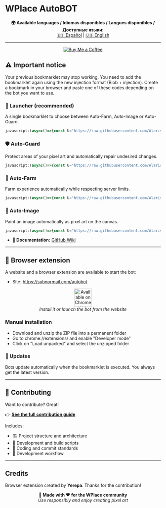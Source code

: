 # WPlace AutoBOT

<!-- Language selector -->
<p align="center">
	<strong>🌍 Available languages / Idiomas disponibles / Langues disponibles / Доступные языки:</strong><br>
	<a href="../README.md">🇪🇸 Español</a> |
	<a href="README-en.md">🇺🇸 English</a>
</p>

---

<!-- Support button: Buy Me a Coffee (centered) -->
<p align="center">
	<a href="https://www.buymeacoffee.com/alariscoi" target="_blank">
		<img src="https://img.shields.io/badge/Buy%20me%20a%20coffee-%E2%98%95-yellow?style=for-the-badge&logo=buymeacoffee" alt="Buy Me a Coffee">
	</a>
</p>

## ⚠️ Important notice

Your previous bookmarklet may stop working. You need to add the bookmarklet again using the new injection format (Blob + injection). Create a bookmark in your browser and paste one of these codes depending on the bot you want to use.

### 🧭 Launcher (recommended)
A single bookmarklet to choose between Auto-Farm, Auto-Image or Auto-Guard.

```javascript
javascript:(async()=>{const U="https://raw.githubusercontent.com/Alarisco/WPlace-AutoBOT/refs/heads/main/Auto-Launcher.js";try{const r=await fetch(U,{cache:"no-cache"});if(!r.ok)throw new Error(r.status+" "+r.statusText);const code=await r.text();const blob=new Blob([code+"\n//# sourceURL="+U],{type:"text/javascript"});const blobUrl=URL.createObjectURL(blob);try{await new Promise((ok,err)=>{const s=document.createElement("script");s.src=blobUrl;s.onload=ok;s.onerror=err;document.documentElement.appendChild(s);});}catch(e){await import(blobUrl);}}catch(e){alert("[Auto-Launcher] Could not load/inject: "+e.message+"\nTry another page or use Option C (module).");}})();
```

### 🛡️ Auto-Guard
Protect areas of your pixel art and automatically repair undesired changes.

```javascript
javascript:(async()=>{const U="https://raw.githubusercontent.com/Alarisco/WPlace-AutoBOT/refs/heads/main/Auto-Guard.js";try{const r=await fetch(U,{cache:"no-cache"});if(!r.ok)throw new Error(r.status+" "+r.statusText);const code=await r.text();const blob=new Blob([code+"\n//# sourceURL="+U],{type:"text/javascript"});const blobUrl=URL.createObjectURL(blob);try{await new Promise((ok,err)=>{const s=document.createElement("script");s.src=blobUrl;s.onload=ok;s.onerror=err;document.documentElement.appendChild(s);});}catch(e){await import(blobUrl);}}catch(e){alert("[Auto-Guard] Could not load/inject: "+e.message+"\nTry another page or use Option C (module).");}})();
```

### 🌾 Auto-Farm
Farm experience automatically while respecting server limits.

```javascript
javascript:(async()=>{const U="https://raw.githubusercontent.com/Alarisco/WPlace-AutoBOT/refs/heads/main/Auto-Farm.js";try{const r=await fetch(U,{cache:"no-cache"});if(!r.ok)throw new Error(r.status+" "+r.statusText);const code=await r.text();const blob=new Blob([code+"\n//# sourceURL="+U],{type:"text/javascript"});const blobUrl=URL.createObjectURL(blob);try{await new Promise((ok,err)=>{const s=document.createElement("script");s.src=blobUrl;s.onload=ok;s.onerror=err;document.documentElement.appendChild(s);});}catch(e){await import(blobUrl);}}catch(e){alert("[Auto-Farm] Could not load/inject: "+e.message+"\nTry another page or use Option C (module).");}})();
```

### 🎨 Auto-Image
Paint an image automatically as pixel art on the canvas.

```javascript
javascript:(async()=>{const U="https://raw.githubusercontent.com/Alarisco/WPlace-AutoBOT/refs/heads/main/Auto-Image.js";try{const r=await fetch(U,{cache:"no-cache"});if(!r.ok)throw new Error(r.status+" "+r.statusText);const code=await r.text();const blob=new Blob([code+"\n//# sourceURL="+U],{type:"text/javascript"});const blobUrl=URL.createObjectURL(blob);try{await new Promise((ok,err)=>{const s=document.createElement("script");s.src=blobUrl;s.onload=ok;s.onerror=err;document.documentElement.appendChild(s);});}catch(e){await import(blobUrl);}}catch(e){alert("[Auto-Image] Could not load/inject: "+e.message+"\nTry another page or use Option C (module).");}})();
```

- **📖 Documentation:** [GitHub Wiki](https://github.com/Alarisco/WPlace-AutoBOT)

---

## 🧩 Browser extension

A website and a browser extension are available to start the bot:

- Site: https://subnormail.com/autobot

<p align="center">
	<a href="https://subnormail.com/autobot" target="_blank" rel="noopener">
		<img alt="Available on Chrome Web Store" height="58" src="https://developer.chrome.com/static/docs/webstore/branding/image/ChromeWebStore_BadgeWBorder_v2_206x58.png" />
	</a>
	<br/>
	<em>Install it or launch the bot from the website</em>
</p>

### Manual installation

- Download and unzip the ZIP file into a permanent folder
- Go to chrome://extensions/ and enable "Developer mode"
- Click on "Load unpacked" and select the unzipped folder

### 🔄 Updates

Bots update automatically when the bookmarklet is executed. You always get the latest version.

---

## 🤝 Contributing

Want to contribute? Great!

👉 **[See the full contribution guide](CONTRIBUTING.md)**

Includes:
- 🏗️ Project structure and architecture
- 🔧 Development and build scripts
- 📝 Coding and commit standards
- 🚀 Development workflow

---

## Credits

Browser extension created by **Yerepa**. Thanks for the contribution!

<p align="center">
	<strong>🎨 Made with ❤️ for the WPlace community</strong><br>
	<em>Use responsibly and enjoy creating pixel art</em>
</p>
